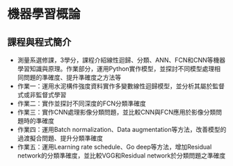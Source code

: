 機器學習概論
== 
## 課程與程式簡介
- 測量系選修課，3學分，課程介紹線性迴歸、分類、ANN、FCN和CNN等機器學習知識與原理。作業部分，運用Python實作模型，並探討不同模型處理相同問題的準確度、提升準確度之方法等
- 作業一：運用水泥構件強度資料實作多變數線性迴歸模型，並分析其屬於監督式或非監督式學習
- 作業二：實作並探討不同深度的FCN分類準確度
- 作業三：實作CNN處理影像分類問題，並比較CNN與FCN應用於影像分類問題時的準確度
- 作業四：運用Batch normalization、Data augmentation等方法，改善模型的過渡擬合問題、提升分類準確度
- 作業五：運用Learning rate schedule、Go deep等方法，增加Residual network的分類準確度，並比較VGG和Residual network於分類問題之準確度
